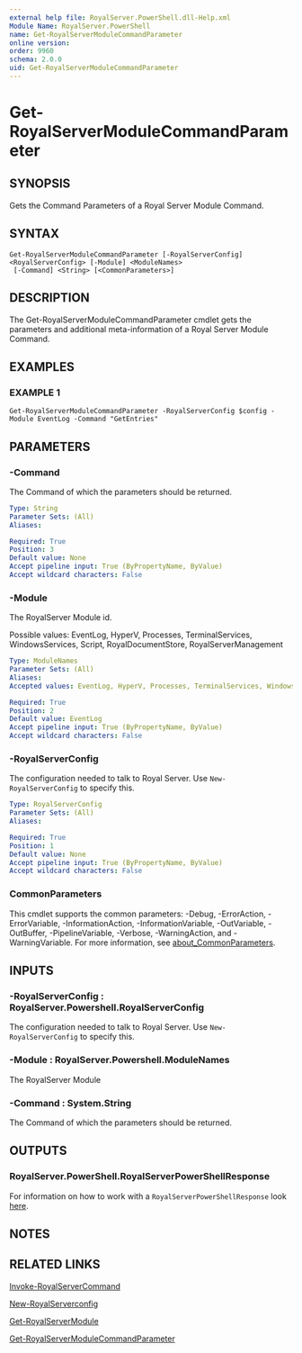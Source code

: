 ```yaml
---
external help file: RoyalServer.PowerShell.dll-Help.xml
Module Name: RoyalServer.PowerShell
name: Get-RoyalServerModuleCommandParameter
online version:
order: 9960
schema: 2.0.0
uid: Get-RoyalServerModuleCommandParameter
---
```


# Get-RoyalServerModuleCommandParameter

## SYNOPSIS

Gets the Command Parameters of a Royal Server Module Command.

## SYNTAX

```
Get-RoyalServerModuleCommandParameter [-RoyalServerConfig] <RoyalServerConfig> [-Module] <ModuleNames>
 [-Command] <String> [<CommonParameters>]
```

## DESCRIPTION

The Get-RoyalServerModuleCommandParameter cmdlet gets the parameters and additional meta-information of a Royal Server Module Command.

## EXAMPLES

### EXAMPLE 1

```
Get-RoyalServerModuleCommandParameter -RoyalServerConfig $config -Module EventLog -Command "GetEntries"
```

## PARAMETERS

### -Command

The Command of which the parameters should be returned.

```yaml
Type: String
Parameter Sets: (All)
Aliases:

Required: True
Position: 3
Default value: None
Accept pipeline input: True (ByPropertyName, ByValue)
Accept wildcard characters: False
```

### -Module

The RoyalServer Module id.

Possible values: EventLog, HyperV, Processes, TerminalServices, WindowsServices, Script, RoyalDocumentStore, RoyalServerManagement

```yaml
Type: ModuleNames
Parameter Sets: (All)
Aliases:
Accepted values: EventLog, HyperV, Processes, TerminalServices, WindowsServices, Script, RoyalDocumentStore, RoyalServerManagement, VMware

Required: True
Position: 2
Default value: EventLog
Accept pipeline input: True (ByPropertyName, ByValue)
Accept wildcard characters: False
```

### -RoyalServerConfig

The configuration needed to talk to Royal Server.
Use `New-RoyalServerConfig` to specify this.

```yaml
Type: RoyalServerConfig
Parameter Sets: (All)
Aliases:

Required: True
Position: 1
Default value: None
Accept pipeline input: True (ByPropertyName, ByValue)
Accept wildcard characters: False
```

### CommonParameters
This cmdlet supports the common parameters: -Debug, -ErrorAction, -ErrorVariable, -InformationAction, -InformationVariable, -OutVariable, -OutBuffer, -PipelineVariable, -Verbose, -WarningAction, and -WarningVariable. For more information, see [about_CommonParameters](http://go.microsoft.com/fwlink/?LinkID=113216).

## INPUTS

### -RoyalServerConfig : RoyalServer.Powershell.RoyalServerConfig

The configuration needed to talk to Royal Server.
Use `New-RoyalServerConfig` to specify this.

### -Module : RoyalServer.Powershell.ModuleNames

The RoyalServer Module

### -Command : System.String

The Command of which the parameters should be returned.

## OUTPUTS

### RoyalServer.PowerShell.RoyalServerPowerShellResponse

For information on how to work with a `RoyalServerPowerShellResponse` look [here](./index.html#working-with-royal-server-responses).

## NOTES

## RELATED LINKS

[Invoke-RoyalServerCommand](Invoke-RoyalServerCommand.md)

[New-RoyalServerconfig](New-RoyalServerconfig.md)

[Get-RoyalServerModule](Get-RoyalServerModule.md)

[Get-RoyalServerModuleCommandParameter](Get-RoyalServerModuleCommandParameter.md)
